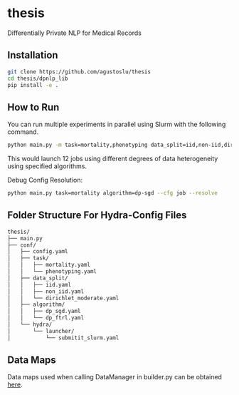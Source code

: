 # thesis
Differentially Private NLP for Medical Records

## Installation
```bash
git clone https://github.com/agustoslu/thesis
cd thesis/dpnlp_lib
pip install -e .
```

## How to Run
You can run multiple experiments in parallel using Slurm with the following command.
```bash
python main.py -m task=mortality,phenotyping data_split=iid,non-iid,dirichlet_moderate algorithm=dp-sgd, dp-ftrl
```
This would launch 12 jobs using different degrees of data heterogeneity using specified algorithms.

Debug Config Resolution:
```bash
python main.py task=mortality algorithm=dp-sgd --cfg job --resolve
```

## Folder Structure For Hydra-Config Files
```bash
thesis/
├── main.py                           
├── conf/                             
│   ├── config.yaml                   
│   ├── task/                         
│   │   ├── mortality.yaml            
│   │   └── phenotyping.yaml          
│   ├── data_split/                   
│   │   ├── iid.yaml
│   │   ├── non_iid.yaml
│   │   └── dirichlet_moderate.yaml
│   ├── algorithm/                    
│   │   ├── dp_sgd.yaml
│   │   └── dp_ftrl.yaml
│   └── hydra/
│       └── launcher/
│           └── submitit_slurm.yaml  
```
## Data Maps
Data maps used when calling DataManager in builder.py can be obtained [here](https://github.com/YerevaNN/mimic3-benchmarks/tree/v1.0.0-alpha/mimic3benchmark/resources).
